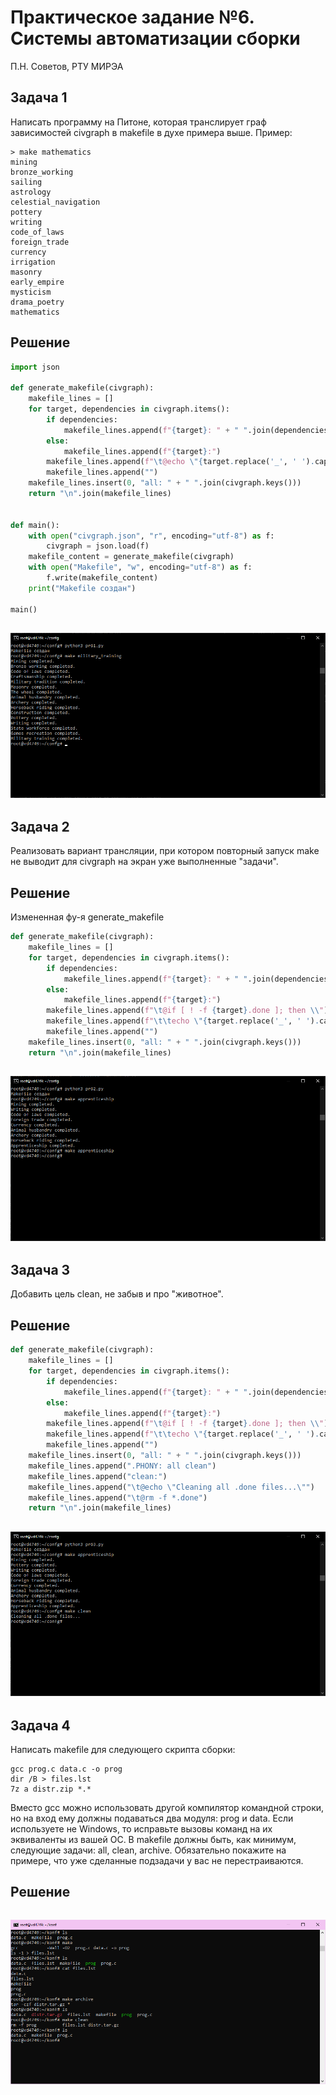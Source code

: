 # Практическое задание №6. Системы автоматизации сборки

П.Н. Советов, РТУ МИРЭА

## Задача 1

Написать программу на Питоне, которая транслирует граф зависимостей civgraph в makefile в духе примера выше.
Пример:

```
> make mathematics
mining
bronze_working
sailing
astrology
celestial_navigation
pottery
writing
code_of_laws
foreign_trade
currency
irrigation
masonry
early_empire
mysticism
drama_poetry
mathematics
```

## Решение
```py
import json

def generate_makefile(civgraph):
    makefile_lines = []
    for target, dependencies in civgraph.items():
        if dependencies:
            makefile_lines.append(f"{target}: " + " ".join(dependencies))
        else:
            makefile_lines.append(f"{target}:")
        makefile_lines.append(f"\t@echo \"{target.replace('_', ' ').capitalize()} completed.\"")
        makefile_lines.append("")
    makefile_lines.insert(0, "all: " + " ".join(civgraph.keys()))
    return "\n".join(makefile_lines)


def main():
    with open("civgraph.json", "r", encoding="utf-8") as f:
        civgraph = json.load(f)
    makefile_content = generate_makefile(civgraph)
    with open("Makefile", "w", encoding="utf-8") as f:
        f.write(makefile_content)
    print("Makefile создан")

main()
```

![img](img/image1.png)
---


## Задача 2

Реализовать вариант трансляции, при котором повторный запуск make не выводит для civgraph на экран уже выполненные "задачи".

## Решение
Измененная фу-я generate_makefile
```py
def generate_makefile(civgraph):
    makefile_lines = []
    for target, dependencies in civgraph.items():
        if dependencies:
            makefile_lines.append(f"{target}: " + " ".join(dependencies))
        else:
            makefile_lines.append(f"{target}:")
        makefile_lines.append(f"\t@if [ ! -f {target}.done ]; then \\")
        makefile_lines.append(f"\t\techo \"{target.replace('_', ' ').capitalize()} completed.\" && touch {target}.done; fi")
        makefile_lines.append("") 
    makefile_lines.insert(0, "all: " + " ".join(civgraph.keys()))
    return "\n".join(makefile_lines)
```

![img](img/image2.png)
---


## Задача 3

Добавить цель clean, не забыв и про "животное".

## Решение
```py
def generate_makefile(civgraph):
    makefile_lines = []
    for target, dependencies in civgraph.items():
        if dependencies:
            makefile_lines.append(f"{target}: " + " ".join(dependencies))
        else:
            makefile_lines.append(f"{target}:")
        makefile_lines.append(f"\t@if [ ! -f {target}.done ]; then \\")
        makefile_lines.append(f"\t\techo \"{target.replace('_', ' ').capitalize()} completed.\" && touch {target}.done; fi")
        makefile_lines.append("") 
    makefile_lines.insert(0, "all: " + " ".join(civgraph.keys()))
    makefile_lines.append(".PHONY: all clean")
    makefile_lines.append("clean:")
    makefile_lines.append("\t@echo \"Cleaning all .done files...\"")
    makefile_lines.append("\t@rm -f *.done")
    return "\n".join(makefile_lines)
```

![img](img/image3.png)
---


## Задача 4

Написать makefile для следующего скрипта сборки:

```
gcc prog.c data.c -o prog
dir /B > files.lst
7z a distr.zip *.*
```

Вместо gcc можно использовать другой компилятор командной строки, но на вход ему должны подаваться два модуля: prog и data.
Если используете не Windows, то исправьте вызовы команд на их эквиваленты из вашей ОС.
В makefile должны быть, как минимум, следующие задачи: all, clean, archive.
Обязательно покажите на примере, что уже сделанные подзадачи у вас не перестраиваются.

## Решение
```
```

![img](img/image4.png)

